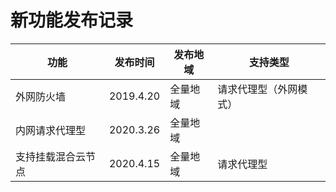 


# 新功能发布记录

| 功能 | 发布时间 | 发布地域 | 支持类型 | 
| --- | --- | --- | --- | 
| 外网防火墙 | 2019.4.20 | 全量地域 | 请求代理型（外网模式） | 
| 内网请求代理型 | 2020.3.26 | 全量地域 | |
| 支持挂载混合云节点 | 2020.4.15 | 全量地域 | 请求代理型|






